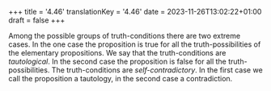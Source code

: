+++
title = '4.46'
translationKey = '4.46'
date = 2023-11-26T13:02:22+01:00
draft = false
+++

Among the possible groups of truth-conditions there are two extreme cases.
In the one case the proposition is true for all the truth-possibilities of the elementary propositions. We say that the truth-conditions are <em>tautological</em>.
In the second case the proposition is false for all the truth-possibilities. The truth-conditions are <em>self-contradictory</em>.
In the first case we call the proposition a tautology, in the second case a contradiction.

